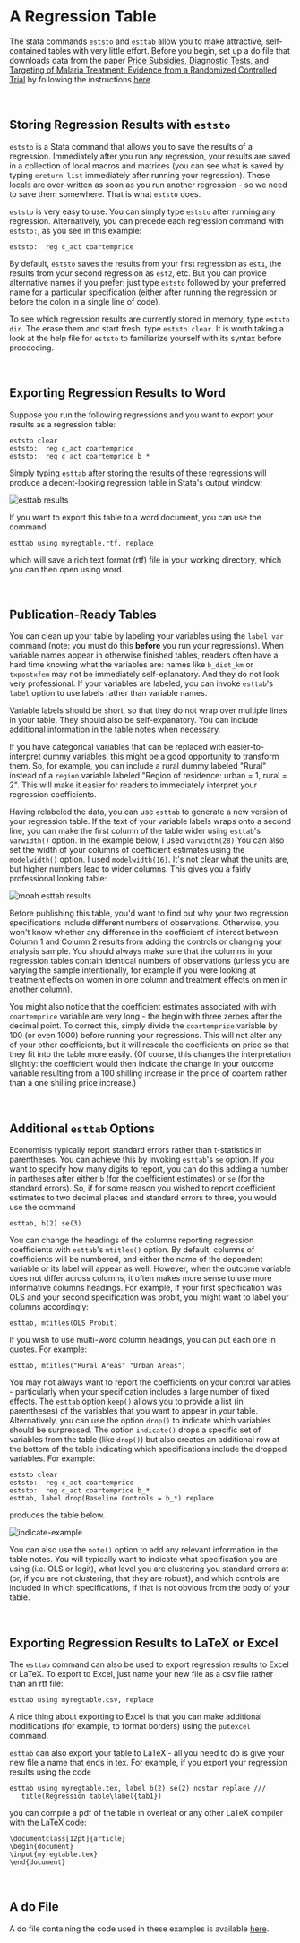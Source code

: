 # A Regression Table

The stata commands `eststo` and `esttab` allow you to make attractive, 
self-contained tables with very little effort.  Before you begin, set up a do file that 
downloads data from the paper 
[Price Subsidies, Diagnostic Tests, and Targeting of Malaria Treatment: Evidence from a Randomized Controlled Trial](https://www.aeaweb.org/articles?id=10.1257/aer.20130267) by following the instructions [here](https://pjakiela.github.io/stata/making-tables.html).

<br>

## Storing Regression Results with `eststo`

`eststo` is a Stata command that allows you to save the results of a regression.  Immediately after you run 
any regression, your results are saved in a collection of local macros and matrices (you can see what is saved 
by typing `ereturn list` immediately after running your regression).  These locals are 
over-written as soon as you run another regression - so we need to save them somewhere.  That is what `eststo` does.

`eststo` is very easy to use.  You can simply type `eststo` after running any regression.  Alternatively, you can precede 
each regression command with `eststo:`, as you see in this example:
```
eststo:  reg c_act coartemprice
```
By default, `eststo` saves the results from your first regression as `est1`, the results from your second regression 
as `est2`, etc.  But you can provide alternative names if you prefer:  just type `eststo` followed by your preferred name 
for a particular specification (either after running the regression or before the colon in a single line of code).  

To see which regression results are currently stored in memory, type `eststo dir`.  The erase them and start fresh, 
type `eststo clear`.  It is worth taking a look at the help file for `eststo` to familiarize yourself with its syntax before proceeding.

<br>

## Exporting Regression Results to Word
 
Suppose you run the following regressions and you want to export your results as a regression table:
```
eststo clear
eststo:  reg c_act coartemprice
eststo:  reg c_act coartemprice b_*
```
Simply typing `esttab` after storing the results of these regressions will produce a decent-looking regression table 
in Stata's output window:

![esttab results](esttab1.png)

If you want to export this table to a word document, you can use the command 
```
esttab using myregtable.rtf, replace
```
which will save a rich text format (rtf) file in your working directory, which you can then open using word.

<br>

## Publication-Ready Tables

You can clean up your table by labeling your variables using the `label var` command (note:  you must 
do this **before** you run your regressions).  When variable names appear in otherwise finished tables, 
readers often have a hard time knowing what the variables are:  names like `b_dist_km` 
or `txpostxfem` may not be immediately self-eplanatory.  And they do not look very professional.  If 
your variables are labeled, you can invoke `esttab`'s `label` option to use labels rather than variable names.  

Variable labels should be short, so that they do not wrap over multiple lines in your table.  They should also be 
self-expanatory. You can include additional information in the table notes when necessary.  

If you have categorical variables that can be replaced with easier-to-interpret dummy variables, this might be a good 
opportunity to transform them.  So, for example, you can include a rural dummy labeled "Rural" instead of 
a `region` variable labeled "Region of residence:  urban = 1, rural = 2".  This will make it easier for 
readers to immediately interpret your regression coefficients.

Having relabeled the data, you can use `esttab` to generate a new version of your regression table.  If the text of 
your variable labels wraps onto a second line, you can make the first column of the table wider using `esttab`'s 
`varwidth()` option.  In the example below, I used `varwidth(28)`  You can also set the width of your columns of coefficient estimates 
using the `modelwidth()` option.  I used `modelwidth(16)`.  It's not clear what the units are, 
but higher numbers lead to wider columns.  This gives you a fairly professional looking table:

![moah esttab results](esttab2.png) 

Before publishing this table, you'd want to find out why your two regression specifications include 
different numbers of observations.  Otherwise, you won't know whether any difference in the coefficient of interest 
between Column 1 and Column 2 results from adding the controls or changing your analysis sample.  You should 
always make sure that the columns in your regression tables contain identical numbers of observations (unless you 
are varying the sample intentionally, for example if you were looking at treatment effects on women in one column and treatment effects 
on men in another column).

You might also notice that the coefficient estimates associated with with `coartemprice` variable are very long - the begin 
with three zeroes after the decimal point.  To correct this, simply divide the `coartemprice` variable by 100 (or even 1000) before 
running your regressions.  This will not alter any of your other coefficients, but it will rescale the coefficients on price 
so that they fit into the table more easily.  (Of course, this changes the interpretation slightly:  the coefficient 
would then indicate the change in your outcome variable resulting from a 100 shilling increase in the price of coartem 
rather than a one shilling price increase.)

<br>

## Additional `esttab` Options

Economists typically report standard errors rather than t-statistics in parentheses.  You can 
achieve this by invoking `esttab`'s `se` option.  If you want to specify how many digits 
to report, you can do this adding a number in partheses after either `b` (for the coefficient 
estimates) or `se` (for the standard errors).  So, if for some reason you wished to report 
coefficient estimates to two decimal places and standard errors to three, you would use 
the command
```
esttab, b(2) se(3)
```

You can change the headings of the columns reporting regression coefficients with `esttab`'s 
`mtitles()` option. By default, columns of coefficients will be numbered, and either the name 
of the dependent variable or its label will appear as well.  However, when the outcome variable does not 
differ across columns, it often makes more sense to use more informative columns headings.  For example, 
if your first specification was OLS and your second specification was probit, you might want to label 
your columns accordingly:
```
esttab, mtitles(OLS Probit)
```
If you wish to use multi-word column headings, you can put each one in quotes.  For example:
```
esttab, mtitles("Rural Areas" "Urban Areas")
```

You may not always want to report the coefficients on your control variables - particularly when 
your specification includes a large number of fixed effects.  The `esttab` option `keep()` allows 
you to provide a list (in parentheses) of the variables that you want to appear in your table.  Alternatively, 
you can use the option `drop()` to indicate which variables should be surpressed.  The option 
`indicate()` drops a specific set of variables from the table (like `drop()`) but also creates an additional 
row at the bottom of the table indicating which specifications include the dropped variables.  For example:
```
eststo clear
eststo:  reg c_act coartemprice
eststo:  reg c_act coartemprice b_*
esttab, label drop(Baseline Controls = b_*) replace
```
produces the table below.

![indicate-example](esttab-indicate-example.png)

You can also use the `note()` option to add any relevant information in the table notes.  You will 
typically want to indicate what specification you are using (i.e. OLS or logit), what level you are 
clustering you standard errors at (or, if you are not clustering, that they are robust), and 
which controls are included in which specifications, if that is not obvious from the body of your table.  

<br>

## Exporting Regression Results to LaTeX or Excel

The `esttab` command can also be used to export regression results to 
Excel or LaTeX.  To export to Excel, just name your new file as a csv file rather 
than an rtf file:
```
esttab using myregtable.csv, replace
```
A nice thing about exporting to Excel is that you can make additional modifications 
(for example, to format borders) using the `putexcel` command.

`esttab` can also export your table to LaTeX - all you need to do 
is give your new file a name that ends in tex.  For example, 
if you export your regression results using the code 
```
esttab using myregtable.tex, label b(2) se(2) nostar replace ///
   title(Regression table\label{tab1})
 ```
you can compile a pdf of the table in overleaf or any other LaTeX compiler 
with the LaTeX code:
```
\documentclass[12pt]{article}
\begin{document}
\input{myregtable.tex}
\end{document}
```

<br>

## A do File

A do file containing the code used in these examples is available 
[here](reg-table-example-2022-12017.do).
